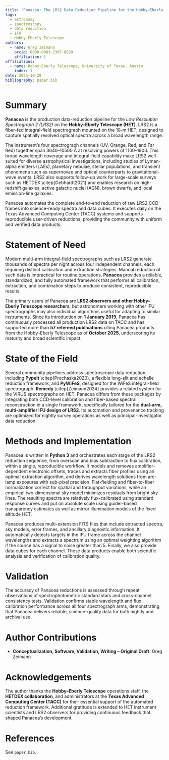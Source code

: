 ```yaml
---
title: 'Panacea: The LRS2 Data Reduction Pipeline for the Hobby–Eberly Telescope'
tags:
  - astronomy
  - spectroscopy
  - data reduction
  - IFU
  - Hobby–Eberly Telescope
authors:
  - name: Greg Zeimann
    orcid: 0000-0003-2307-0629
    affiliation: 1
affiliations:
  - name: Hobby-Eberly Telescope, University of Texas, Austin
    index: 1
date: 2025-10-20
bibliography: paper.bib
---
```


# Summary

**Panacea** is the production data-reduction pipeline for the *Low Resolution Spectrograph 2 (LRS2)* on the **Hobby–Eberly Telescope (HET)**. LRS2 is a fiber-fed integral-field spectrograph mounted on the 10-m HET, designed to capture spatially resolved optical spectra across a broad wavelength range. 

The instrument’s four spectrograph channels (UV, Orange, Red, and Far Red) together span 3640–10500 Å at resolving powers of 1100–1900. This broad wavelength coverage and integral-field capability make LRS2 well-suited for diverse astrophysical investigations, including studies of Lyman-alpha emitters (LAEs), planetary nebulae, stellar populations, and transient phenomena such as supernovae and optical counterparts to gravitational-wave events. LRS2 also supports follow-up work for large-scale surveys such as HETDEX \citep{Gebhardt2021} and enables research on high-redshift galaxies, active galactic nuclei (AGN), brown dwarfs, and local emission-line galaxies.

Panacea automates the complete end-to-end reduction of raw LRS2 CCD frames into science-ready spectra and data cubes. It executes daily on the Texas Advanced Computing Center (TACC) systems and supports reproducible user-driven reductions, providing the community with uniform and verified data products.

# Statement of Need

Modern multi-arm integral-field spectrographs such as LRS2 generate thousands of spectra per night across four independent channels, each requiring distinct calibration and extraction strategies. Manual reduction of such data is impractical for routine operations. **Panacea** provides a reliable, standardized, and fully automated framework that performs all calibration, extraction, and combination steps to produce consistent, reproducible results.

The primary users of Panacea are **LRS2 observers and other Hobby–Eberly Telescope researchers**, but astronomers working with other IFU spectrographs may also individual algorithms useful for adapting to similar instruments. Since its introduction on **1 January 2019**, Panacea has continuously processed all production LRS2 data on TACC and has supported more than **57 refereed publications** citing Panacea products from the Hobby–Eberly Telescope as of **October 2025**, underscoring its maturity and broad scientific impact.

# State of the Field

Several community pipelines address spectroscopic data reduction, including **PypeIt** \citep{Prochaska2020}, a flexible long-slit and echelle reduction framework, and **PyWiFeS**, designed for the WiFeS integral-field spectrograph. **Remedy** \citep{Zeimann2024} provides a related system for the VIRUS spectrographs on HET. Panacea differs from these packages by integrating both CCD-level calibration and fiber-based spectral reconstruction in a single framework, specifically tailored for the **dual-arm, multi-amplifier IFU design of LRS2**. Its automation and provenance tracking are optimized for nightly survey operations as well as principal-investigator data reduction.

# Methods and Implementation

Panacea is written in **Python 3** and orchestrates each stage of the LRS2 reduction sequence, from overscan and bias subtraction to flux calibration, within a single, reproducible workflow. It models and removes amplifier-dependent electronic offsets, traces and extracts fiber profiles using an optimal extraction algorithm, and derives wavelength solutions from arc-lamp exposures with sub-pixel precision. Flat-fielding and fiber-to-fiber normalization correct for spatial and throughput variations, while an empirical two-dimensional sky model minimizes residuals from bright sky lines. The resulting spectra are relatively flux-calibrated using standard response curves and put on absolute scale using guider-based transparency estimates as well as mirror illumination models of the fixed altitude HET. 

Panacea produces multi-extension FITS files that include extracted spectra, sky models, error frames, and ancillary diagnostic information. It automatically detects targets in the IFU frame across the channel wavelengths and extracts a spectrum using an optimal weighting algorithm if the source has a signal to noise greater than 5.  Finally, we also provide data cubes for each channel.  These data products enable both scientific analysis and verification of calibration quality.

# Validation

The accuracy of Panacea reductions is assessed through repeat observations of spectrophotometric standard stars and cross-channel consistency tests. Validation confirms stable wavelength and flux calibration performance across all four spectrograph arms, demonstrating that Panacea delivers reliable, science-quality data for both nightly and archival use.

# Author Contributions

- **Conceptualization, Software, Validation, Writing – Original Draft:** Greg Zeimann

# Acknowledgements

The author thanks the **Hobby–Eberly Telescope** operations staff, the **HETDEX collaboration**, and administrators at the **Texas Advanced Computing Center (TACC)** for their essential support of the automated reduction framework. Additional gratitude is extended to HET instrument scientists and LRS2 observers for providing continuous feedback that shaped Panacea’s development.

# References
See `paper.bib`.
